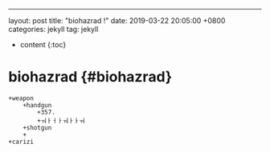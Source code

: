---
layout: post
title:  "biohazrad !"
date:   2019-03-22 20:05:00 +0800
categories: jekyll
tag: jekyll

* content
{:toc}


biohazrad			{#biohazrad}
====================================


	+weapon
		+handgun
		 	+357.
		 	+ㅝㅏㅓㅏㅝㅏㅏㅝ
		+shotgun
		+
	+carizi



